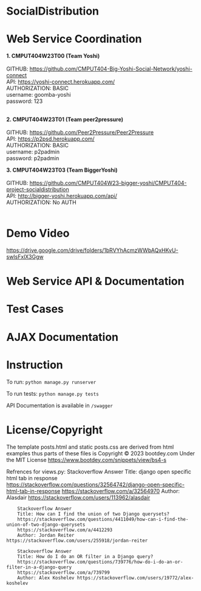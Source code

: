 # SocialDistribution

Web Service Coordination
=================

**1. CMPUT404W23T00 (Team Yoshi)<br /><br />**
GITHUB: https://github.com/CMPUT404-Big-Yoshi-Social-Network/yoshi-connect<br />
API: https://yoshi-connect.herokuapp.com/<br />
AUTHORIZATION: BASIC <br />
username: goomba-yoshi<br />
password: 123<br /><br />

**2. CMPUT404W23T01 (Team peer2pressure)<br /><br />**
GITHUB: https://github.com/Peer2Pressure/Peer2Pressure<br />
API: https://p2psd.herokuapp.com/<br />
AUTHORIZATION: BASIC<br />
username: p2padmin<br />
password: p2padmin<br />

**3. CMPUT404W23T03 (Team BiggerYoshi)<br /><br />**
GITHUB: https://github.com/CMPUT404W23-bigger-yoshi/CMPUT404-project-socialdistribution<br />
API: http://bigger-yoshi.herokuapp.com/api/<br />
AUTHORIZATION: No AUTH<br /><br />

Demo Video
=================
https://drive.google.com/drive/folders/1bRVYhAcmzWWbAQxHKvU-swIsFxlX3Ggw

Web Service API & Documentation
=================

Test Cases
=================

AJAX Documentation
=================

Instruction
=================
To run: `python manage.py runserver`

To run tests: `python manage.py tests`

API Documentation is available in `/swagger`


License/Copyright
=================

The template posts.html and static posts.css are derived from html
examples thus parts of these files is Copyright © 2023 bootdey.com
Under the MIT License https://www.bootdey.com/snippets/view/bs4-s

Refrences for views.py:
        Stackoverflow Answer
        Title: django open specific html tab in response
        https://stackoverflow.com/questions/32564742/django-open-specific-html-tab-in-response
        https://stackoverflow.com/a/32564970
        Author: Alasdair https://stackoverflow.com/users/113962/alasdair

        Stackoverflow Answer
        Title: How can I find the union of two Django querysets?
        https://stackoverflow.com/questions/4411049/how-can-i-find-the-union-of-two-django-querysets
        https://stackoverflow.com/a/4412293
        Author: Jordan Reiter https://stackoverflow.com/users/255918/jordan-reiter
        
        Stackoverflow Answer
        Title: How do I do an OR filter in a Django query?
        https://stackoverflow.com/questions/739776/how-do-i-do-an-or-filter-in-a-django-query
        https://stackoverflow.com/a/739799
        Author: Alex Koshelev https://stackoverflow.com/users/19772/alex-koshelev
